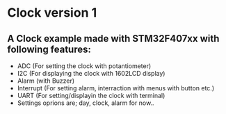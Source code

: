 # Clock version 1

## A Clock example made with STM32F407xx with following features:

 - ADC (For setting the clock with potantiometer)
 - I2C (For displaying the clock with 1602LCD display)
 - Alarm (with Buzzer)
 - Interrupt (For setting alarm, interraction with menus with button
   etc.)
 - UART (For setting/displayin the clock with terminal)
 - Settings oprions are; day, clock, alarm for now..